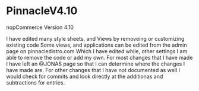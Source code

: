 # PinnacleV4.10
nopCommerce Version 4.10 

I have edited many style sheets, and Views by removeing or customizing existing code
Some views, and applications can be edited from the admin page on pinnacledistro.com
Which I have edited while, other settings I am able to remove the code or add my own.
For most changes that I have made I have left an @JONAS page so that I can determine
where the changes I have made are. For other changes that I have not documented as 
well I would check for commits and look directly at the additionas and subtractions
for entries. 
